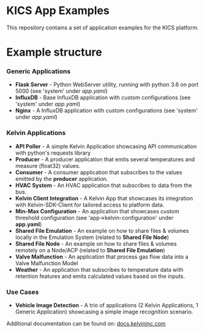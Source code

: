 # KICS App Examples

This repository contains a set of application examples for the KICS platform.


# Example structure #


### **Generic Applications** ### 

* **Flask Server** - Python WebServer utility, running with python 3.6 on port 5000 (see 'system' under *app.yaml*)
* **InfluxDB** - Base InfluxDB application with custom configurations (see 'system' under *app.yaml*)
* **Nginx** - A InfluxDB application with custom configurations (see 'system' under *app.yaml*)

### **Kelvin Applications** ### 

* **API Poller** - A simple Kelvin Application showcasing API communication with python's requests library
* **Producer** - A producer application that emits several temperatures and measure (float32) values.
* **Consumer** - A consumer application that subscribes to the values emitted by the **producer** application.
* **HVAC System** - An HVAC application that subscribes to data from the bus.
* **Kelvin Client Integration** - A Kelvin App that showcases its integration with Kelvin-SDK-Client for tailored access to platform data.
* **Min-Max Configuration** - An application that showcases custom threshold configuration (see 'app->kelvin-configuration' under **app.yaml**)
* **Shared File Emulation** - An example on how to share files & volumes locally in the Emulation System (related to **Shared File Node**)
* **Shared File Node** - An example on how to share files & volumes remotely on a Node/ACP (related to **Shared File Emulation**)
* **Valve Malfunction** - An application that process gas flow data into a Valve Malfunction Model
* **Weather** - An application that subscribes to temperature data with retention features and emits calculated values based on the inputs.

### **Use Cases** ### 

* **Vehicle Image Detection** - A trio of applications (2 Kelvin Applications, 1 Generic Application) showcasing a simple image recognition scenario.


Additional documentation can be found on: [docs.kelvininc.com](https://docs.kelvininc.com)